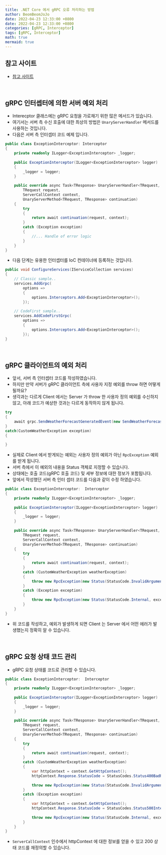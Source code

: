 ```yaml
---
title: .NET Core 에서 gRPC 오류 처리하는 방법
author: BeomBeomJoJo
date: 2022-04-23 12:33:00 +0800
date: 2022-04-23 12:33:00 +0800
categories: [gRPC, Interceptor]
tags: [gRPC, Interceptor]
math: true
mermaid: true
---
```


## **참고 사이트**
* [참고 사이트](https://the-worst.dev/how-to-handle-grpc-errors-in-net-core/)

<br/>

## **gRPC 인터셉터에 의한 서버 예외 처리**
* Interecptor 클래스에는 gRPC 요청을 가로채기 위한 많은 메서드가 있습니다.
* 여기서는 서버 측 수신 호출에 대한 최상의 방법은 `UnaryServerHandler` 메서드를 사용하는 것입니다.
* 다음은 서버 측 인터셉터 코드 예제 입니다.

```csharp
public class ExceptionInterceptor: Interceptor
{
    private readonly ILogger<ExceptionInterceptor> _logger;
 
    public ExceptionInterceptor(ILogger<ExceptionInterceptor> logger)
    {
        _logger = logger;
    }
     
    public override async Task<TResponse> UnaryServerHandler<TRequest, TResponse>(
        TRequest request,
        ServerCallContext context,
        UnaryServerMethod<TRequest, TResponse> continuation)
    {
        try
        {
            return await continuation(request, context);
        }
        catch (Exception exception)
        {
            //... Handle of error logic 
        }
    }
}
```

* 다음 단계는 유용한 인터셉터를 IoC 컨테이너에 등록하는 것입니다.

```csharp
public void ConfigureServices(IServiceCollection services)
{
    // Classic sample..
    services.AddGrpc(
        options =>
        {
            options.Interceptors.Add<ExceptionInterceptor>();
        });
     
    // CodeFirst sample..
    services.AddCodeFirstGrpc(
        options =>
        {
            options.Interceptors.Add<ExceptionInterceptor>();
        });
}
```

<br/>

## **gRPC 클라이언트의 예외 처리**
* 앞서, 서버 측 인터셉터 코드를 작성하였습니다.
* 하지만 만약 서버가 gRPC 클라이언트 측에 사용자 지정 예외를 throw 하면 어떻게 될까요?
* 생각과는 다르게 Client 에서는 Server 가 throw 한 사용자 정의 예외를 수신하지 않고, 아래 코드가 예상한 것과는 다르게 동작하지 않게 됩니다.

```csharp
try
{
    await grpc.SendWeatherForecastGeneratedEvent(new SendWeatherForecastEventCommand());
}
catch(CustomWeatherException exception)
{
     
}
```

* 실제로 Client 에서 받게되는 예외는 사용자 정의 예외가 아닌 `RpcException` 예외를 받게 됩니다.
* 서버 측에서 이 예외의 내용을 Status 객체로 지정할 수 있습니다.
* 상태에는 호출 코드(gRPC 호출 코드) 및 세부 정보에 대한 정보가 포함됩니다.
* 앞에서 작성했던 서버 측 인터 셉터 코드를 다음과 같이 수정 하였습니다.

```csharp
public class ExceptionInterceptor:  Interceptor
{
    private readonly ILogger<ExceptionInterceptor> _logger;
 
    public ExceptionInterceptor(ILogger<ExceptionInterceptor> logger)
    {
        _logger = logger;
    }
     
    public override async Task<TResponse> UnaryServerHandler<TRequest, TResponse>(
        TRequest request,
        ServerCallContext context,
        UnaryServerMethod<TRequest, TResponse> continuation)
    {
        try
        {
            return await continuation(request, context);
        }
        catch (CustomWeatherException weatherException)
        {
            throw new RpcException(new Status(StatusCode.InvalidArgument, "weather is terrible"));
        }
        catch (Exception exception)
        {
            throw new RpcException(new Status(StatusCode.Internal, exception.ToString()));
        }
    }
}
```
* 위 코드를 작성하고, 예외가 발생하게 되면 Client 는 Server 에서 어떤 에러가 발생했는지 정확히 알 수 있습니다.

<br/>

## **gRPC 요청 상태 코드 관리**
* gRPC 요청 상태를 코드로 관리할 수 있습니다.

```csharp
public class ExceptionInterceptor:  Interceptor
{
    private readonly ILogger<ExceptionInterceptor> _logger;
 
    public ExceptionInterceptor(ILogger<ExceptionInterceptor> logger)
    {
        _logger = logger;
    }
     
    public override async Task<TResponse> UnaryServerHandler<TRequest, TResponse>(
        TRequest request,
        ServerCallContext context,
        UnaryServerMethod<TRequest, TResponse> continuation)
    {
        try
        {
            return await continuation(request, context);
        }
        catch (CustomWeatherException weatherException)
        {
            var httpContext = context.GetHttpContext();
            httpContext.Response.StatusCode = StatusCodes.Status400BadRequest;
             
            throw new RpcException(new Status(StatusCode.InvalidArgument, "weather is terrible"));
        }
        catch (Exception exception)
        {
            var httpContext = context.GetHttpContext();
            httpContext.Response.StatusCode = StatusCodes.Status500InternalServerError;
             
            throw new RpcException(new Status(StatusCode.Internal, exception.ToString()));
        }
    }
}
```

* `ServerCallContext` 인수에서 httpContext 에 대한 정보를 얻을 수 있고 200 상태 코드를 재정의할 수 있습니다.

